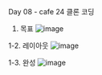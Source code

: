Day 08 - cafe 24 클론 코딩

1. 목표
![image](https://github.com/Namani31/Day-Training/assets/71462755/f84a80f5-5b65-479f-b6ed-ed3956387bba)

1-2. 레이아웃
![image](https://github.com/Namani31/Day-Training/assets/71462755/40441e91-1f6c-4ff5-a66c-a8e8424c5b04)

1-3. 완성
![image](https://github.com/Namani31/Day-Training/assets/71462755/175d02e6-a075-49c1-b09a-d8d2291b296f)
